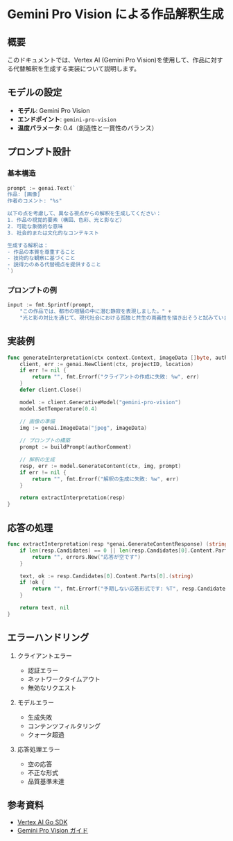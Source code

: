 # Gemini Pro Vision による作品解釈生成

## 概要

このドキュメントでは、Vertex AI (Gemini Pro Vision)を使用して、作品に対する代替解釈を生成する実装について説明します。

## モデルの設定

- **モデル**: Gemini Pro Vision
- **エンドポイント**: `gemini-pro-vision`
- **温度パラメータ**: 0.4（創造性と一貫性のバランス）

## プロンプト設計

### 基本構造
```go
prompt := genai.Text(`
作品: [画像]
作者のコメント: "%s"

以下の点を考慮して、異なる視点からの解釈を生成してください：
1. 作品の視覚的要素（構図、色彩、光と影など）
2. 可能な象徴的な意味
3. 社会的または文化的なコンテキスト

生成する解釈は：
- 作品の本質を尊重すること
- 技術的な観察に基づくこと
- 説得力のある代替視点を提供すること
`)
```

### プロンプトの例
```go
input := fmt.Sprintf(prompt, 
    "この作品では、都市の喧騒の中に潜む静寂を表現しました。" +
    "光と影の対比を通じて、現代社会における孤独と共生の両義性を描き出そうと試みています。")
```

## 実装例

```go
func generateInterpretation(ctx context.Context, imageData []byte, authorComment string) (string, error) {
    client, err := genai.NewClient(ctx, projectID, location)
    if err != nil {
        return "", fmt.Errorf("クライアントの作成に失敗: %w", err)
    }
    defer client.Close()

    model := client.GenerativeModel("gemini-pro-vision")
    model.SetTemperature(0.4)

    // 画像の準備
    img := genai.ImageData("jpeg", imageData)
    
    // プロンプトの構築
    prompt := buildPrompt(authorComment)

    // 解釈の生成
    resp, err := model.GenerateContent(ctx, img, prompt)
    if err != nil {
        return "", fmt.Errorf("解釈の生成に失敗: %w", err)
    }

    return extractInterpretation(resp)
}
```

## 応答の処理

```go
func extractInterpretation(resp *genai.GenerateContentResponse) (string, error) {
    if len(resp.Candidates) == 0 || len(resp.Candidates[0].Content.Parts) == 0 {
        return "", errors.New("応答が空です")
    }

    text, ok := resp.Candidates[0].Content.Parts[0].(string)
    if !ok {
        return "", fmt.Errorf("予期しない応答形式です: %T", resp.Candidates[0].Content.Parts[0])
    }

    return text, nil
}
```

## エラーハンドリング

1. クライアントエラー
   - 認証エラー
   - ネットワークタイムアウト
   - 無効なリクエスト

2. モデルエラー
   - 生成失敗
   - コンテンツフィルタリング
   - クォータ超過

3. 応答処理エラー
   - 空の応答
   - 不正な形式
   - 品質基準未達

## 参考資料

- [Vertex AI Go SDK](https://pkg.go.dev/cloud.google.com/go/vertexai/genai)
- [Gemini Pro Vision ガイド](https://cloud.google.com/vertex-ai/docs/generative-ai/multimodal/overview)
